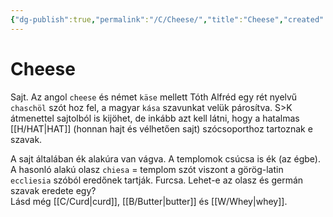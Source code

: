 ```yaml
---
{"dg-publish":true,"permalink":"/C/Cheese/","title":"Cheese","created":"2023-10-13T02:06","updated":"2024-03-03T15:20"}
---
```



# Cheese

Sajt. Az angol `cheese` és német `käse` mellett Tóth Alfréd egy rét nyelvű `chaschöl` szót hoz fel, a magyar `kása` szavunkat velük párosítva. S>K átmenettel sajtolból is kijöhet, de inkább azt kell látni, hogy a hatalmas [[H/HAT\|HAT]] (honnan hajt és vélhetően sajt) szócsoporthoz tartoznak e szavak.  

A sajt általában ék alakúra van vágva. A templomok csúcsa is ék (az égbe). A hasonló alakú olasz `chiesa` = templom szót viszont a görög-latin `eccliesia` szóból eredőnek tartják. Furcsa. Lehet-e az olasz és germán szavak eredete egy?  
Lásd még [[C/Curd\|curd]], [[B/Butter\|butter]] és [[W/Whey\|whey]]. 